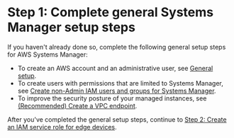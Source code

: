 # Step 1: Complete general Systems Manager setup steps<a name="systems-manager-edge-devices-setup-general"></a>

If you haven't already done so, complete the following general setup steps for AWS Systems Manager:
+ To create an AWS account and an administrative user, see [General setup](setting_up_prerequisites.md)\.
+ To create users with permissions that are limited to Systems Manager, see [ Create non\-Admin IAM users and groups for Systems Manager](setup-create-iam-user.md)\.
+ To improve the security posture of your managed instances, see [\(Recommended\) Create a VPC endpoint](setup-create-vpc.md)\.

After you've completed the general setup steps, continue to [Step 2: Create an IAM service role for edge devices](systems-manager-setting-up-edge-devices-service-role.md)\.